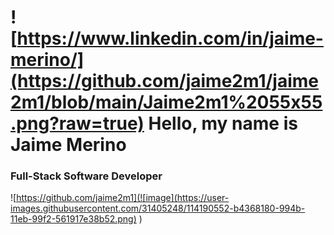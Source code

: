 # ![https://www.linkedin.com/in/jaime-merino/](https://github.com/jaime2m1/jaime2m1/blob/main/Jaime2m1%2055x55.png?raw=true) Hello, my name is Jaime Merino
### Full-Stack Software Developer
![https://github.com/jaime2m1](![image](https://user-images.githubusercontent.com/31405248/114190552-b4368180-994b-11eb-99f2-561917e38b52.png)
)
